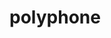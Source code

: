 # polyphone
[](https://newzsh.github.io/zsh/blogging/2022/06/06/polyphone_cn.html)
[](https://newzsh.github.io/zsh/blogging/2022/06/06/polyphone.html)
